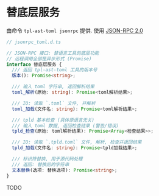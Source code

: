 # 替底层服务

由命令 `tpl-ast-toml jsonrpc` 提供.
使用 [JSON-RPC 2.0](https://www.jsonrpc.org/specification)

```ts
// jsonrpc_toml.d.ts

// JSON-RPC 接口: 替语言工具的底层功能
// 远程调用全部是异步形式 (Promise)
interface 替底层服务 {
  /// 返回 tpl-ast-toml 工具的版本号
  版本(): Promise<string>;

  /// 输入 toml 字符串, 返回解析结果
  toml_解析(原始: string): Promise<toml解析结果>;

  /// IO: 读取 `.toml` 文件, 并解析
  toml_加载(文件名: string): Promise<toml解析结果>;

  /// tpld 基本检查 (具体原语言无关)
  /// 输入 toml 数据, 返回检查结果 (警告/错误)
  tpld_检查(原始: toml解析结果): Promise<Array<检查结果>>;

  /// IO: 读取 `.tpld.toml` 文件, 解析, 检查并返回结果
  tpld_加载(文件名: string): Promise<tpld加载结果>;

  /// 标识符替换, 用于源代码处理
  /// 返回: 替换后的字符串
  文本替换(选项: 替换选项): Promise<string>;
}
```


TODO
